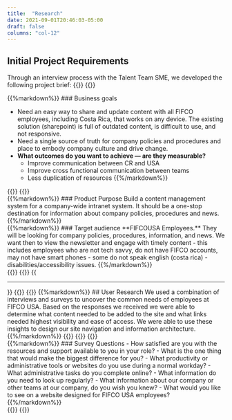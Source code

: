 ```yaml
---
title:  "Research"
date: 2021-09-01T20:46:03-05:00
draft: false
columns: "col-12"
---
```

## Initial Project Requirements
Through an interview process with the Talent Team SME, we developed the following project brief:
{{<row>}}
{{<column class="col-12  col-md-8 col-lg-6">}}
<div class="p-4 bg-info text-white mb-4">
{{%markdown%}}
### Business goals

- Need an easy way to share and update content with all FIFCO employees, including Costa Rica, that works on any device. The existing solution (sharepoint) is full of outdated content, is difficult to use, and not responsive.
- Need a single source of truth for company policies and procedures and place to embody company culture and drive change.
- **What outcomes do you want to achieve — are they measurable?**
    - Improve communication between CR and USA
    - Improve cross functional communication between teams
    - Less duplication of resources
{{%/markdown%}}
</div>
{{</column>}}
{{<column class="col-12  col-md-4 col-lg-6">}}
<div class="p-4 bg-blue text-white mb-4">
{{%markdown%}}
### Product Purpose
Build a content management system for a company-wide intranet system. It should be a one-stop destination for information about company policies, procedures and news.
{{%/markdown%}}
</div>
<div class="p-4 bg-indigo text-white mb-4">
{{%markdown%}}
### Target audience
**FIFCOUSA Employees.** They will be looking for company policies, procedures, information, and news. We want then to view the newsletter and engage with timely content
- this includes employees who are not tech savvy, do not have FIFCO accounts, may not have smart phones
- some do not speak english (costa rica)
- disabilities/accessibility issues.
{{%/markdown%}}
</div>
{{</column>}}
{{</row>}}
{{<hr>}}
{{<row>}}
{{<column class="col-12  col-md-8 col-lg-6">}}
{{%markdown%}}
## User Research
We used a combination of interviews and surveys to uncover the common needs of employees at FIFCO USA. Based on the responses we received we were able to determine what content needed to be added to the site and what links needed highest visibility and ease of access. We were able to use these insights to design our site navigation and information architecture.
{{%/markdown%}}
{{<workImage src="/work/fifco-intranet/00-research/site-map.jpg" alt="Information Architecture Site Map" caption="Information Architecture Site Map">}}
{{</column>}}
{{<column class="col-12  col-md-4 col-lg-6">}}
<div class="p-4 bg-purple text-white mb-4">
{{%markdown%}}
### Survey Questions
- How satisfied are you with the resources and support available to you in your role?
- What is the one thing that would make the biggest difference for you?
- What productivity or administrative tools or websites do you use during a normal workday?
- What administrative tasks do you complete online?
- What information do you need to look up regularly?
- What information about our company or other teams at our company, do you wish you knew?
- What would you like to see on a website designed for FIFCO USA employees?
{{%/markdown%}}
</div>
{{</column>}}
{{</row>}}